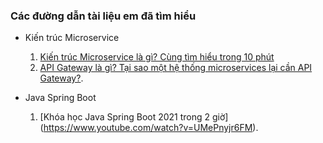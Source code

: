 ### Các đường dẫn tài liệu em đã tìm hiểu
* Kiến trúc Microservice
  1. [Kiến trúc Microservice là gì? Cùng tìm hiểu trong 10 phút](https://phambinh.net/bai-viet/kien-truc-microservice-la-gi-cung-tim-hieu-trong-10-phut/)
  2. [API Gateway là gì? Tại sao một hệ thống microservices lại cần API Gateway?](https://viblo.asia/p/api-gateway-la-gi-tai-sao-mot-he-thong-microservices-lai-can-api-gateway-Do754pDX5M6).

* Java Spring Boot
  1. [Khóa học Java Spring Boot 2021 trong 2 giờ] (https://www.youtube.com/watch?v=UMePnyjr6FM).

